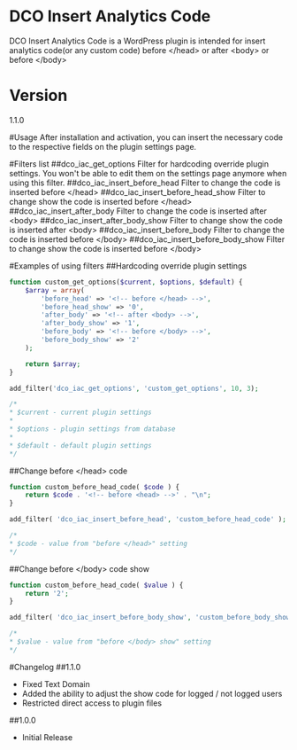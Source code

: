 # DCO Insert Analytics Code

DCO Insert Analytics Code is a WordPress plugin is intended for insert analytics code(or any custom code) before &lt;/head&gt; or after &lt;body&gt; or before &lt;/body&gt;

# Version
1.1.0

#Usage
After installation and activation, you can insert the necessary code to the respective fields on the plugin settings page.

#Filters list
##dco_iac_get_options
Filter for hardcoding override plugin settings. You won't be able to edit them on the settings page anymore when using this filter.
##dco_iac_insert_before_head
Filter to change the code is inserted before &lt;/head&gt;
##dco_iac_insert_before_head_show
Filter to change show the code is inserted before &lt;/head&gt;
##dco_iac_insert_after_body
Filter to change the code is inserted after &lt;body&gt;
##dco_iac_insert_after_body_show
Filter to change show the code is inserted after &lt;body&gt;
##dco_iac_insert_before_body
Filter to change the code is inserted before &lt;/body&gt;
##dco_iac_insert_before_body_show
Filter to change show the code is inserted before &lt;/body&gt;

#Examples of using filters
##Hardcoding override plugin settings
```php
function custom_get_options($current, $options, $default) {
    $array = array(
        'before_head' => '<!-- before </head> -->',
        'before_head_show' => '0',
        'after_body' => '<!-- after <body> -->',
        'after_body_show' => '1',
        'before_body' => '<!-- before </body> -->',
        'before_body_show' => '2'
    );

    return $array;
}

add_filter('dco_iac_get_options', 'custom_get_options', 10, 3);

/*
* $current - current plugin settings
*
* $options - plugin settings from database
*
* $default - default plugin settings
*/
```

##Change before &lt;/head&gt; code
```php
function custom_before_head_code( $code ) {
    return $code . '<!-- before <head> -->' . "\n";
}

add_filter( 'dco_iac_insert_before_head', 'custom_before_head_code' );

/*
* $code - value from "before </head>" setting
*/
```

##Change before &lt;/body&gt; code show
```php
function custom_before_head_code( $value ) {
    return '2';
}

add_filter( 'dco_iac_insert_before_body_show', 'custom_before_body_show' );

/*
* $value - value from "before </body> show" setting
*/
```

#Changelog
##1.1.0
- Fixed Text Domain
- Added the ability to adjust the show code for logged / not logged users
- Restricted direct access to plugin files

##1.0.0
- Initial Release